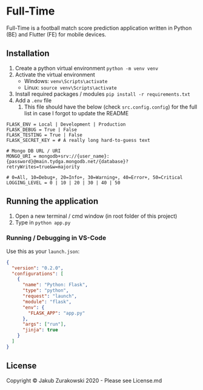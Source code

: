 # Full-Time

Full-Time is a football match score prediction application written in Python (BE) and Flutter (FE) for mobile devices.

## Installation

1. Create a python virtual environment `python -m venv venv`
2. Activate the virtual environment
   - Windows: `venv\Scripts\activate`
   - Linux: `source venv\Scripts\activate`
3. Install required packages / modules `pip install -r requirements.txt`
4. Add a `.env` file
   1. This file should have the below (check `src.config.config`) for the full list in case I forgot to update the README

```
FLASK_ENV = Local | Development | Production
FLASK_DEBUG = True | False
FLASK_TESTING = True | False
FLASK_SECRET_KEY = # A really long hard-to-guess text

# Mongo DB URL / URI
MONGO_URI = mongodb+srv://{user_name}:{password}@main.tydga.mongodb.net/{database}?retryWrites=true&w=majority

# 0=All, 10=Debug+, 20=Info+, 30=Warning+, 40=Error+, 50=Critical
LOGGING_LEVEL = 0 | 10 | 20 | 30 | 40 | 50
```

## Running the application

1. Open a new terminal / cmd window (in root folder of this project)
2. Type in `python app.py`

### Running / Debugging in VS-Code

Use this as your `launch.json`:

```json
{
  "version": "0.2.0",
  "configurations": [
    {
      "name": "Python: Flask",
      "type": "python",
      "request": "launch",
      "module": "flask",
      "env": {
        "FLASK_APP": "app.py"
      },
      "args": ["run"],
      "jinja": true
    }
  ]
}
```

## License

Copyright &copy; Jakub Zurakowski 2020 - Please see License.md
